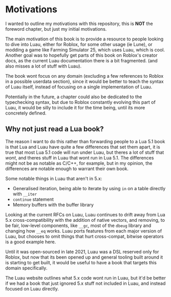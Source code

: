 # Motivations

I wanted to outline my motivations with this repository, this is **NOT** the foreword chapter, but just my initial motivations.

The main motivation of this book is to provide a resource to people looking to dive into Luau, either for Roblox, for some other usage (ie Lune), or
modding a game like Farming Simulator 25, which uses Luau, which is cool. Another goal was to hopefully get parts of this book on Roblox's creator docs,
as the current Luau documentation there is a bit fragmented. (and also misses a lot of stuff with Luau).

The book wont focus on any domain (excluding a few references to Roblox in a possible userdata section), since it would be better to teach the syntax of
Luau itself, instead of focusing on a single implementation of Luau.

Potentially in the future, a chapter could also be dedicated to the typechecking syntax, but due to Roblox constantly evolving this part of Luau, it would
be silly to include it for the time being, until its more concretely defined.

## Why not just read a Lua book?

The reason I want to do this rather than forwarding people to a Lua 5.1 book is that Lua and Luau have quite a few differences that set them apart,
it is true that most Lua 5.1 code will run under Luau, but theres a lot of stuff that *wont*, and theres stuff in Luau that wont run in Lua 5.1. The
differences might not be as notable as C/C++, for example, but in my opinion, the differences are notable enough to warrant their own book.

Some notable things in Luau that aren't in 5.x:

* Generalised iteration, being able to iterate by using `in` on a table directly with `__iter`
* `continue` statement
* Memory buffers with the buffer library

Looking at the current RFCs on Luau, Luau continues to drift away from Lua 5.x cross-compatibility with the addition of native vectors, and removing,
to be fair, low-level components, like `__gc`, most of the `dbeug` library and changing how `__eq` works. Luau ports features from each major version
of Luau, but chooses to omit things that hurt cross-compat, bitwise operators is a good example here.

Until it was open-sourced in late 2021, Luau was a DSL reserved only for Roblox, but now that its been opened up and general tooling built around it 
is starting to get built, it would be useful to have a book that targets this domain specifically.

The Luau website outlines what 5.x code wont run in Luau, but it'd be better if we had a book that just ignored 5.x stuff not included in Luau, and
instead focused on Luau directly.
